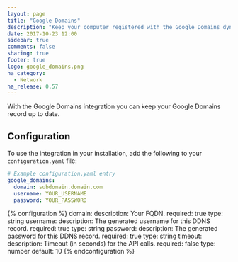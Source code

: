 ```yaml
---
layout: page
title: "Google Domains"
description: "Keep your computer registered with the Google Domains dynamic DNS."
date: 2017-10-23 12:00
sidebar: true
comments: false
sharing: true
footer: true
logo: google_domains.png
ha_category:
  - Network
ha_release: 0.57
---
```


With the Google Domains integration you can keep your Google Domains record up to date.

## Configuration

To use the integration in your installation, add the following to your `configuration.yaml` file:

```yaml
# Example configuration.yaml entry
google_domains:
  domain: subdomain.domain.com
  username: YOUR_USERNAME
  password: YOUR_PASSWORD
```

{% configuration %}
  domain:
    description: Your FQDN.
    required: true
    type: string
  username:
    description: The generated username for this DDNS record.
    required: true
    type: string
  password:
    description: The generated password for this DDNS record.
    required: true
    type: string
  timeout:
    description: Timeout (in seconds) for the API calls.
    required: false
    type: number
    default: 10
{% endconfiguration %}
